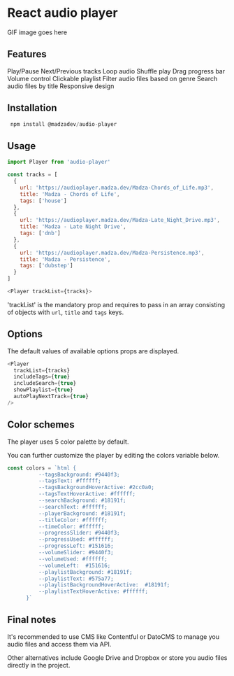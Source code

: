 # React audio player

GIF image goes here

## Features

Play/Pause
Next/Previous tracks
Loop audio
Shuffle play
Drag progress bar
Volume control
Clickable playlist
Filter audio files based on genre
Search audio files by title
Responsive design

## Installation

```javascript
 npm install @madzadev/audio-player
```

## Usage

```javascript
import Player from 'audio-player'
```

```javascript
const tracks = [
  {
    url: 'https://audioplayer.madza.dev/Madza-Chords_of_Life.mp3',
    title: 'Madza - Chords of Life',
    tags: ['house']
  },
  {
    url: 'https://audioplayer.madza.dev/Madza-Late_Night_Drive.mp3',
    title: 'Madza - Late Night Drive',
    tags: ['dnb']
  },
  {
    url: 'https://audioplayer.madza.dev/Madza-Persistence.mp3',
    title: 'Madza - Persistence',
    tags: ['dubstep']
  }
]
```

```javascript
<Player trackList={tracks}>
```

'trackList' is the mandatory prop and requires to pass in an array consisting of objects with `url`, `title` and `tags` keys.

## Options

The default values of available options props are displayed.

```javascript
<Player
  trackList={tracks}
  includeTags={true}
  includeSearch={true}
  showPlaylist={true}
  autoPlayNextTrack={true}
/>
```

## Color schemes

The player uses 5 color palette by default.

You can further customize the player by editing the colors variable below.

```javascript
const colors = `html {
          --tagsBackground: #9440f3;
          --tagsText: #ffffff;
          --tagsBackgroundHoverActive: #2cc0a0;
          --tagsTextHoverActive: #ffffff;
          --searchBackground: #18191f;
          --searchText: #ffffff;
          --playerBackground: #18191f;
          --titleColor: #ffffff; 
          --timeColor: #ffffff;
          --progressSlider: #9440f3;
          --progressUsed: #ffffff;
          --progressLeft: #151616;
          --volumeSlider: #9440f3;
          --volumeUsed: #ffffff;
          --volumeLeft:  #151616;
          --playlistBackground: #18191f;
          --playlistText: #575a77;
          --playlistBackgroundHoverActive:  #18191f;
          --playlistTextHoverActive: #ffffff;
      }`
```

## Final notes

It's recommended to use CMS like Contentful or DatoCMS to manage you audio files and access them via API.

Other alternatives include Google Drive and Dropbox or store you audio files directly in the project.
